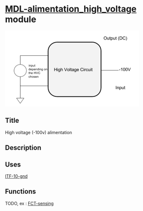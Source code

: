 # [MDL-alimentation_high_voltage]() module
![](viewme.jpg)

## Title
High voltage (-100v) alimentation

## Description

## Uses
[ITF-10-gnd](../../interfaces/ITF-10-gnd)

## Functions
TODO, ex : [FCT-sensing](../../functions/FCT-sensing)
